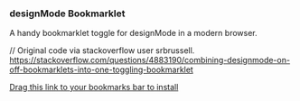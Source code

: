 ### designMode Bookmarklet
A handy bookmarklet toggle for designMode in a modern browser.

// Original code via stackoverflow user srbrussell. https://stackoverflow.com/questions/4883190/combining-designmode-on-off-bookmarklets-into-one-toggling-bookmarklet

<div><a href="javascript:(function () {if (document.documentElement.contentEditable === false || document.designMode === "off") {document.body.contentEditable='true';document.designMode='o‌​n';void 0;} else if (document.documentElement.contentEditable === true || document.designMode === "on") {document.body.contentEditable='false';document.designMode='‌​off';void 0;}})();" title="Design mode">Drag this link to your bookmarks bar to install</a></div>

